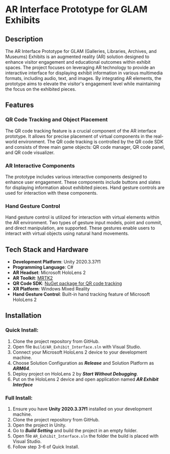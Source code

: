 # AR Interface Prototype for GLAM Exhibits

## Description
The AR Interface Prototype for GLAM (Galleries, Libraries, Archives, and Museums) Exhibits is an augmented reality (AR) solution designed to enhance visitor engagement and educational outcomes within exhibit spaces. The project focuses on leveraging AR technology to provide an interactive interface for displaying exhibit information in various multimedia formats, including audio, text, and images. By integrating AR elements, the prototype aims to elevate the visitor's engagement level while maintaining the focus on the exhibited pieces.

## Features
### QR Code Tracking and Object Placement
The QR code tracking feature is a crucial component of the AR interface prototype. It allows for precise placement of virtual components in the real-world environment. The QR code tracking is controlled by the QR code SDK and consists of three main game objects: QR code manager, QR code panel, and QR code visualizer.

### AR Interactive Components
The prototype includes various interactive components designed to enhance user engagement. These components include buttons and slates for displaying information about exhibited pieces. Hand gesture controls are used for interaction with these components.

### Hand Gesture Control
Hand gesture control is utilized for interaction with virtual elements within the AR environment. Two types of gesture input models, point and commit, and direct manipulation, are supported. These gestures enable users to interact with virtual objects using natural hand movements.

## Tech Stack and Hardware
- **Development Platform**: Unity 2020.3.37f1
- **Programming Language**: C#
- **AR Headset**: Microsoft HoloLens 2
- **AR Toolkit**: [MRTK2](https://learn.microsoft.com/en-us/windows/mixed-reality/mrtk-unity/mrtk2/?view=mrtkunity-2022-05)
- **QR Code SDK**: [NuGet package for QR code tracking](https://www.nuget.org/Packages/Microsoft.MixedReality.QR)
- **XR Platform**: Windows Mixed Reality
- **Hand Gesture Control**: Built-in hand tracking feature of Microsoft HoloLens 2

## Installation

### Quick Install: 
1. Clone the project repository from GitHub.
2. Open file `Build/AR_Exhibit_Interface.sln` with Visual Studio.
3. Connect your Microsoft HoloLens 2 device to your development machine.
4. Choose Solution Configuration as **_Release_** and Solution Platform as **_ARM64_**.
5. Deploy project on HoloLens 2 by **_Start Without Debugging_**.
6. Put on the HoloLens 2 device and open application named **_AR Exhibit Interface_**

### Full Install:
1. Ensure you have **Unity 2020.3.37f1** installed on your development machine.
2. Clone the project repository from GitHub.
3. Open the project in Unity.
4. Go to **_Build Setting_** and build the project in an empty folder.
5. Open file `AR_Exhibit_Interface.sln` the folder the build is placed with Visual Studio.
6. Follow step 3-6 of Quick Install.
